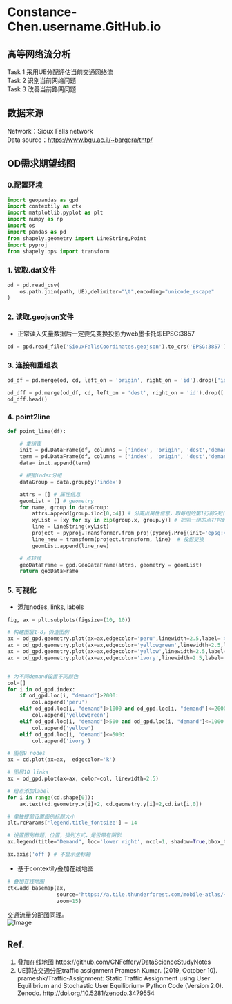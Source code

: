 # Constance-Chen.username.GitHub.io
## 高等网络流分析

Task 1 采用UE分配评估当前交通网络流<br>
Task 2 识别当前网络问题<br>
Task 3 改善当前路网问题

## 数据来源

Network：Sioux Falls network<br>
Data source：https://www.bgu.ac.il/~bargera/tntp/

## OD需求期望线图
### 0.配置环境
```python
import geopandas as gpd
import contextily as ctx
import matplotlib.pyplot as plt
import numpy as np
import os
import pandas as pd
from shapely.geometry import LineString,Point
import pyproj
from shapely.ops import transform
```
### 1. 读取.dat文件
```python
od = pd.read_csv(
    os.path.join(path, UE),delimiter="\t",encoding="unicode_escape"
)
```
### 2. 读取.geojson文件
- 正常读入矢量数据后一定要先变换投影为web墨卡托即EPSG:3857
```python
cd = gpd.read_file('SiouxFallsCoordinates.geojson').to_crs('EPSG:3857')
```
### 3. 连接和重组表
```python
od_df = pd.merge(od, cd, left_on = 'origin', right_on = 'id').drop(['id'], axis = 1).rename(columns={'x':'origin_x', 'y':'origin_y', 'geometry':'origin_geometry'})

od_dff = pd.merge(od_df, cd, left_on = 'dest', right_on = 'id').drop(['id'], axis = 1).rename(columns={'x':'dest_x', 'y':'dest_y', 'geometry':'dest_geometry'}).reset_index()
od_dff.head()
```
### 4. point2line
```python
def point_line(df):

    # 重组表
    init = pd.DataFrame(df, columns = ['index', 'origin', 'dest','demand' ,'origin_x', 'origin_y', 'origin_geometry'])    .rename(columns={'origin_x':'x', 'origin_y':'y',  'origin_geometry': 'geometry'})
    term = pd.DataFrame(df, columns = ['index', 'origin', 'dest','demand' ,'dest_x', 'dest_y', 'dest_geometry'])    .rename(columns={'dest_x':'x', 'dest_y':'y',  'dest_geometry': 'geometry'})
    data= init.append(term)

    # 根据index分组
    dataGroup = data.groupby('index')

    attrs = [] # 属性信息
    geomList = [] # geometry
    for name, group in dataGroup:
        attrs.append(group.iloc[0,:4]) # 分离出属性信息，取每组的第1行前5列作为数据属性
        xyList = [xy for xy in zip(group.x, group.y)] # 把同一组的点打包到一个list中
        line = LineString(xyList)
        project = pyproj.Transformer.from_proj(pyproj.Proj(init='epsg:4326'),pyproj.Proj(init='epsg:3857')) # wgs84变换投影为web墨卡托即EPSG:3857
        line_new = transform(project.transform, line)  # 投影变换
        geomList.append(line_new)

    # 点转线
    geoDataFrame = gpd.GeoDataFrame(attrs, geometry = geomList)
    return geoDataFrame
```
### 5. 可视化
- 添加nodes, links, labels
```python
fig, ax = plt.subplots(figsize=(10, 10))

# 构建图层1-8，伪造图例
ax = od_gpd.geometry.plot(ax=ax,edgecolor='peru',linewidth=2.5,label='> 2000')
ax = od_gpd.geometry.plot(ax=ax,edgecolor='yellowgreen',linewidth=2.5,label='1000 ~ 2000')
ax = od_gpd.geometry.plot(ax=ax,edgecolor='yellow',linewidth=2.5,label='500 ~ 1000')
ax = od_gpd.geometry.plot(ax=ax,edgecolor='ivory',linewidth=2.5,label='< 500')


# 为不同demand设置不同颜色
col=[]
for i in od_gpd.index:
    if od_gpd.loc[i, "demand"]>2000:
        col.append('peru')
    elif od_gpd.loc[i, "demand"]>1000 and od_gpd.loc[i, "demand"]<=2000:
        col.append('yellowgreen')
    elif od_gpd.loc[i, "demand"]>500 and od_gpd.loc[i, "demand"]<=1000:
        col.append('yellow')
    elif od_gpd.loc[i, "demand"]<=500:
        col.append('ivory')

# 图层9 nodes
ax = cd.plot(ax=ax,  edgecolor='k')

# 图层10 links
ax = od_gpd.plot(ax=ax, color=col, linewidth=2.5)

# 给点添加label
for i in range(cd.shape[0]):
    ax.text(cd.geometry.x[i]+2, cd.geometry.y[i]+2,cd.iat[i,0])

# 单独提前设置图例标题大小
plt.rcParams['legend.title_fontsize'] = 14

# 设置图例标题，位置，排列方式，是否带有阴影
ax.legend(title="Demand", loc='lower right', ncol=1, shadow=True,bbox_to_anchor=(1.2,0.0),borderaxespad = 0.)

ax.axis('off') # 不显示坐标轴
```
- 基于contextily叠加在线地图
```python
# 叠加在线地图
ctx.add_basemap(ax,
                source='https://a.tile.thunderforest.com/mobile-atlas/{z}/{x}/{y}.png?apikey=41f4f936f1d148f69cbd100812875c88',
                zoom=15)
```
交通流量分配图同理。<br>
![Image](https://github.com/Constance-Chen/Constance-Chen.username.GitHub.io/raw/main/pic/图2.交通流量分配图.png)
## Ref.
1. 叠加在线地图
https://github.com/CNFeffery/DataScienceStudyNotes
2. UE算法交通分配traffic assignment
Pramesh Kumar. (2019, October 10). prameshk/Traffic-Assignment: Static Traffic Assignment using User Equilibrium and Stochastic User Equilibrium- Python Code (Version 2.0). Zenodo. http://doi.org/10.5281/zenodo.3479554


